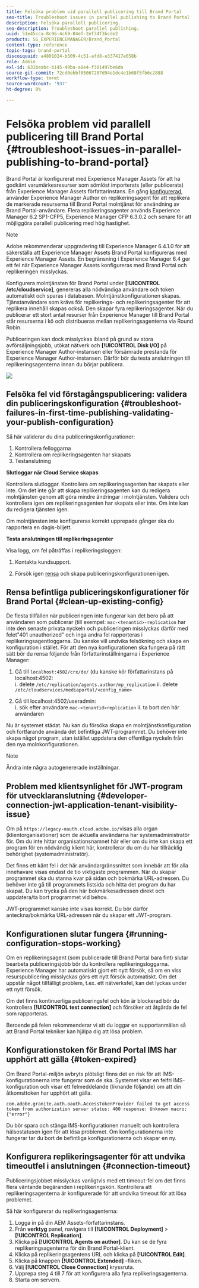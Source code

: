 ```yaml
---
title: Felsöka problem vid parallell publicering till Brand Portal
seo-title: Troubleshoot issues in parallel publishing to Brand Portal
description: Felsöka parallell publicering.
seo-description: Troubleshoot parallel publishing.
uuid: 51e45cca-8c96-4c69-84ef-2ef34f3bcde2
products: SG_EXPERIENCEMANAGER/Brand_Portal
content-type: reference
topic-tags: brand-portal
discoiquuid: a4801024-b509-4c51-afd8-e337417e658b
role: Admin
exl-id: 631beabc-b145-49ba-a8e4-f301497be6da
source-git-commit: 72cd0ebbf05067287d94e1dc4e1b68f5fb6c2888
workflow-type: tm+mt
source-wordcount: '937'
ht-degree: 0%

---
```


# Felsöka problem vid parallell publicering till Brand Portal {#troubleshoot-issues-in-parallel-publishing-to-brand-portal}

Brand Portal är konfigurerat med Experience Manager Assets för att ha godkänt varumärkesresurser som sömlöst importerats (eller publicerats) från Experience Manager Assets författarinstans. En gång [konfigurerad](../using/configure-aem-assets-with-brand-portal.md), använder Experience Manager Author en replikeringsagent för att replikera de markerade resurserna till Brand Portal molntjänst för användning av Brand Portal-användare. Flera replikeringsagenter används Experience Manager 6.2 SP1-CFP5, Experience Manager CFP 6.3.0.2 och senare för att möjliggöra parallell publicering med hög hastighet.

>[!NOTE]
>
>Adobe rekommenderar uppgradering till Experience Manager 6.4.1.0 för att säkerställa att Experience Manager Assets Brand Portal konfigureras med Experience Manager Assets. En begränsning i Experience Manager 6.4 ger ett fel när Experience Manager Assets konfigureras med Brand Portal och replikeringen misslyckas.

Konfigurera molntjänsten för Brand Portal under **[!UICONTROL /etc/cloudservice]**, genereras alla nödvändiga användare och token automatiskt och sparas i databasen. Molntjänstkonfigurationen skapas. Tjänstanvändare som krävs för replikerings- och replikeringsagenter för att replikera innehåll skapas också. Den skapar fyra replikeringsagenter. När du publicerar ett stort antal resurser från Experience Manager till Brand Portal står resurserna i kö och distribueras mellan replikeringsagenterna via Round Robin.

Publiceringen kan dock misslyckas ibland på grund av stora avförsäljningsjobb, utökat nätverk och **[!UICONTROL Disk I/O]** på Experience Manager Author-instansen eller försämrade prestanda för Experience Manager Author-instansen. Därför bör du testa anslutningen till replikeringsagenterna innan du börjar publicera.

![](assets/test-connection.png)

## Felsöka fel vid förstagångspublicering: validera din publiceringskonfiguration {#troubleshoot-failures-in-first-time-publishing-validating-your-publish-configuration}

Så här validerar du dina publiceringskonfigurationer:

1. Kontrollera felloggarna
1. Kontrollera om replikeringsagenten har skapats
1. Testanslutning

**Slutloggar när Cloud Service skapas**

Kontrollera slutloggar. Kontrollera om replikeringsagenten har skapats eller inte. Om det inte går att skapa replikeringsagenten kan du redigera molntjänsten genom att göra mindre ändringar i molntjänsten. Validera och kontrollera igen om replikeringsagenten har skapats eller inte. Om inte kan du redigera tjänsten igen.

Om molntjänsten inte konfigureras korrekt upprepade gånger ska du rapportera en dagis-biljett.

**Testa anslutningen till replikeringsagenter**

Visa logg, om fel påträffas i replikeringsloggen:

1. Kontakta kundsupport.

1. Försök igen [rensa](../using/troubleshoot-parallel-publishing.md#clean-up-existing-config) och skapa publiceringskonfigurationen igen.

<!--
Comment Type: remark
Last Modified By: Mini Gulati (mgulati)
Last Modified Date: 2018-06-21T22:56:21.256-0400
<p>?? check and compare public key. At times public key is different</p>
<p>?? another thing to check in /useradmin</p>
-->

## Rensa befintliga publiceringskonfigurationer för Brand Portal {#clean-up-existing-config}

De flesta tillfällen när publiceringen inte fungerar kan det bero på att användaren som publicerar (till exempel: `mac-<tenantid>-replication` har inte den senaste privata nyckeln och publiceringen misslyckas därför med felet&quot;401 unauthorized&quot; och inga andra fel rapporteras i replikeringsagentloggarna. Du kanske vill undvika felsökning och skapa en konfiguration i stället. För att den nya konfigurationen ska fungera på rätt sätt bör du rensa följande från författarinställningarna i Experience Manager:

1. Gå till `localhost:4502/crx/de/` (du kanske kör författarinstans på localhost:4502:\
   i. delete `/etc/replication/agents.author/mp_replication`
ii. delete 
`/etc/cloudservices/mediaportal/<config_name>`

1. Gå till localhost:4502/useradmin:\
   i. sök efter användare `mac-<tenantid>replication`
ii. ta bort den här användaren

Nu är systemet städat. Nu kan du försöka skapa en molntjänstkonfiguration och fortfarande använda det befintliga JWT-programmet. Du behöver inte skapa något program, utan istället uppdatera den offentliga nyckeln från den nya molnkonfigurationen.

>[!NOTE]
>
>Ändra inte några autogenererade inställningar.


## Problem med klientsynlighet för JWT-program för utvecklaranslutning {#developer-connection-jwt-application-tenant-visibility-issue}

Om på `https://legacy-oauth.cloud.adobe.io/`visas alla organ (klientorganisationer) som de aktuella användarna har systemadministratör för. Om du inte hittar organisationsnamnet här eller om du inte kan skapa ett program för en nödvändig klient här, kontrollerar du om du har tillräcklig behörighet (systemadministratör).

Det finns ett känt fel i det här användargränssnittet som innebär att för alla innehavare visas endast de tio viktigaste programmen. När du skapar programmet ska du stanna kvar på sidan och bokmärka URL-adressen. Du behöver inte gå till programmets listsida och hitta det program du har skapat. Du kan trycka på den här bokmärkesadressen direkt och uppdatera/ta bort programmet vid behov.

JWT-programmet kanske inte visas korrekt. Du bör därför anteckna/bokmärka URL-adressen när du skapar ett JWT-program.

## Konfigurationen slutar fungera {#running-configuration-stops-working}

<!--
Comment Type: draft

<p>If the running configuration stops working, either of the following two possibilities
<g class="gr_ gr_15 gr-alert gr_gramm gr_inline_cards gr_run_anim Grammar multiReplace" data-gr-id="15" id="15" style="font-size: 12px;">
are
</g> there:</p>
<p>1.
<g class="gr_ gr_14 gr-alert gr_gramm gr_inline_cards gr_run_anim Grammar only-ins doubleReplace replaceWithoutSep" data-gr-id="14" id="14">
Connection
</g> has failed, or</p>
<p>2. Publish has failed with permission to dam-replication-service denied, while connection has passed </p>
<p>If the connection has failed [1], the
<g class="gr_ gr_10 gr-alert gr_spell gr_inline_cards gr_run_anim ContextualSpelling ins-del multiReplace" data-gr-id="10" id="10">
fail safe
</g> way to fix it is to <a href="../using/troubleshoot-parallel-publishing.md#main-pars-header-1664955658">clean up</a> the existing Brand Portal publish configuration and recreate a publish configuration. </p>
<p>However, if the
<g class="gr_ gr_18 gr-alert gr_spell gr_inline_cards gr_run_anim ContextualSpelling" data-gr-id="18" id="18">
publish
</g> has failed with
<g class="gr_ gr_16 gr-alert gr_gramm gr_inline_cards gr_run_anim Grammar only-ins doubleReplace replaceWithoutSep" data-gr-id="16" id="16">
permission
</g> denied to dam-replication-service, raise a support ticket.</p>
-->

Om en replikeringsagent (som publicerade till Brand Portal bara fint) slutar bearbeta publiceringsjobb bör du kontrollera replikeringsloggarna. Experience Manager har automatiskt gjort ett nytt försök, så om en viss resurspublicering misslyckas görs ett nytt försök automatiskt. Om det uppstår något tillfälligt problem, t.ex. ett nätverksfel, kan det lyckas under ett nytt försök.

Om det finns kontinuerliga publiceringsfel och kön är blockerad bör du kontrollera **[!UICONTROL test connection]** och försöker att åtgärda de fel som rapporteras.

Beroende på felen rekommenderar vi att du loggar en supportanmälan så att Brand Portal tekniker kan hjälpa dig att lösa problem.

## Konfigurationstoken för Brand Portal IMS har upphört att gälla {#token-expired}

Om Brand Portal-miljön avbryts plötsligt finns det en risk för att IMS-konfigurationerna inte fungerar som de ska. Systemet visar en felfri IMS-konfiguration och visar ett felmeddelande (liknande följande) om att din åtkomsttoken har upphört att gälla.

`com.adobe.granite.auth.oauth.AccessTokenProvider failed to get access token from authorization server status: 400 response: Unknown macro: {"error"}`

Du bör spara och stänga IMS-konfigurationen manuellt och kontrollera hälsostatusen igen för att lösa problemet. Om konfigurationerna inte fungerar tar du bort de befintliga konfigurationerna och skapar en ny.


## Konfigurera replikeringsagenter för att undvika timeoutfel i anslutningen {#connection-timeout}

Publiceringsjobbet misslyckas vanligtvis med ett timeout-fel om det finns flera väntande begäranden i replikeringskön. Kontrollera att replikeringsagenterna är konfigurerade för att undvika timeout för att lösa problemet.

Så här konfigurerar du replikeringsagenterna:

1. Logga in på din AEM Assets-författarinstans.
1. Från **verktyg** panel, navigera till **[!UICONTROL Deployment]** > **[!UICONTROL Replication]**.
1. Klicka på **[!UICONTROL Agents on author]**. Du kan se de fyra replikeringsagenterna för din Brand Portal-klient.
1. Klicka på replikeringsagentens URL och klicka på **[!UICONTROL Edit]**.
1. Klicka på knappen **[!UICONTROL Extended]** -fliken.
1. Välj **[!UICONTROL Close Connection]** kryssruta.
1. Upprepa steg 4 till 7 för att konfigurera alla fyra replikeringsagenterna.
1. Starta om servern.
